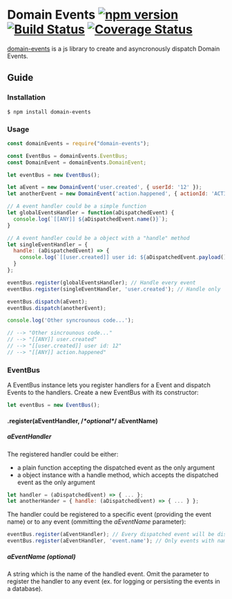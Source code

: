 # Domain Events [![npm version](https://img.shields.io/npm/v/domain-events.svg)](https://www.npmjs.com/package/react) [![Build Status](https://travis-ci.org/danielemariani/domain-events.svg?branch=master)](https://travis-ci.org/danielemariani/domain-events) [![Coverage Status](https://coveralls.io/repos/github/danielemariani/domain-events/badge.svg?branch=master)](https://coveralls.io/github/danielemariani/domain-events?branch=master)

[domain-events](https://github.com/danielemariani/domain-events) is a js library to create and asyncronously dispatch Domain Events.

## Guide

### Installation

```shell
$ npm install domain-events
```

### Usage

```js
const domainEvents = require("domain-events");

const EventBus = domainEvents.EventBus;
const DomainEvent = domainEvents.DomainEvent;

let eventBus = new EventBus();

let aEvent = new DomainEvent('user.created', { userId: '12' });
let anotherEvent = new DomainEvent('action.happened', { actionId: 'ACTION' });

// A event handler could be a simple function
let globalEventsHandler = function(aDispatchedEvent) {
  console.log(`[[ANY]] ${aDispatchedEvent.name()}`);
}

// A event handler could be a object with a "handle" method
let singleEventHandler = {
  handle: (aDispatchedEvent) => {
    console.log(`[[user.created]] user id: ${aDispatchedEvent.payload().userId}`);
  }
};

eventBus.register(globalEventsHandler); // Handle every event
eventBus.register(singleEventHandler, 'user.created'); // Handle only 'user.created' events

eventBus.dispatch(aEvent);
eventBus.dispatch(anotherEvent);

console.log('Other syncrounous code...');

// --> "Other sincrounous code..."
// --> "[[ANY]] user.created"
// --> "[[user.created]] user id: 12"
// --> "[[ANY]] action.happened"
```

### EventBus

A EventBus instance lets you register handlers for a Event and dispatch Events to the handlers.
Create a new EventBus with its constructor:

```js
let eventBus = new EventBus();
```

#### .register(aEventHandler, /*\*optional\**/ aEventName)

##### aEventHandler
The registered handler could be either:
- a plain function accepting the dispatched event as the only argument
- a object instance with a handle method, which accepts the dispatched event as the only argument

```js
let handler = (aDispatchedEvent) => { ... };
let anotherHander = { handle: (aDispatchedEvent) => { ... } };
```

The handler could be registered to a specific event (providing the event name) or to any event (ommitting the *aEventName* parameter):

```js
eventBus.register(aEventHandler); // Every dispatched event will be dispatched provided to the handler
eventBus.register(aEventHandler, 'event.name'); // Only events with name 'event.name' will be dispatched to the handler
```

##### aEventName (optional)
A string which is the name of the handled event. Omit the parameter to register the handler to any event (ex. for logging or persisting the events in a database).
